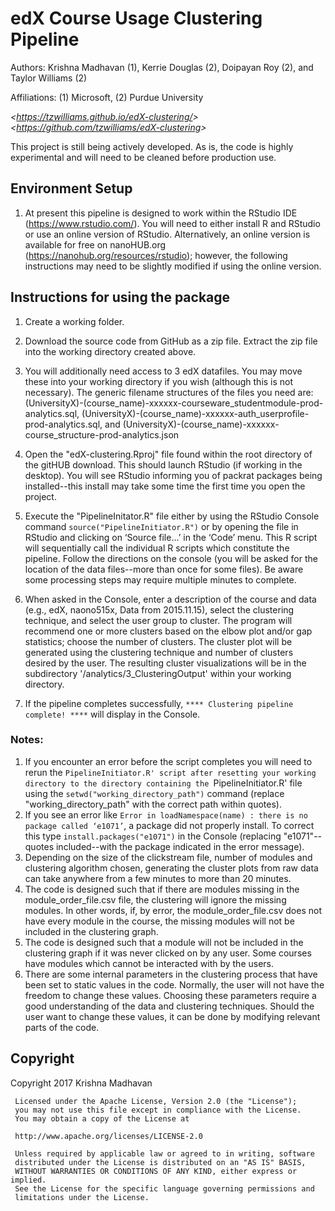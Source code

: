 edX Course Usage Clustering Pipeline
==============
Authors: Krishna Madhavan (1), Kerrie Douglas (2), Doipayan Roy (2), and Taylor Williams (2)

Affiliations: (1) Microsoft, (2) Purdue University

_&lt;<https://tzwilliams.github.io/edX-clustering/>&gt;_
_&lt;<https://github.com/tzwilliams/edX-clustering>&gt;_

This project is still being actively developed.  As is, the code is highly experimental and will need to be cleaned before production use.

## Environment Setup
1) At present this pipeline is designed to work within the RStudio IDE (https://www.rstudio.com/).  You will need to either install R and RStudio or use an online version of RStudio.  Alternatively, an online version is available for free on nanoHUB.org (https://nanohub.org/resources/rstudio); however, the following instructions may need to be slightly modified if using the online version.

## Instructions for using the package
1)	Create a working folder.  

1)  Download the source code from GitHub as a zip file.  Extract the zip file into the working directory created above. 

1)	You will additionally need access to 3 edX datafiles.  You may move these into your working directory if you wish (although this is not necessary).  The generic filename structures of the files you need are: (UniversityX)-(course_name)-xxxxxx-courseware_studentmodule-prod-analytics.sql, (UniversityX)-(course_name)-xxxxxx-auth_userprofile-prod-analytics.sql, and (UniversityX)-(course_name)-xxxxxx-course_structure-prod-analytics.json

1)  Open the "edX-clustering.Rproj" file found within the root directory of the gitHUB download.  This should launch RStudio (if working in the desktop).  You will see RStudio informing you of packrat packages being installed--this install may take some time the first time you open the project.

1)  Execute the "PipelineInitator.R" file either by using the RStudio Console command `source("PipelineInitiator.R")` or by opening the file in RStudio and clicking on ‘Source file...’ in the ‘Code’ menu.  This R script will sequentially call the individual R scripts which constitute the pipeline.  Follow the directions on the console (you will be asked for the location of the data files--more than once for some files).  Be aware some processing steps may require multiple minutes to complete.

1)  When asked in the Console, enter a description of the course and data (e.g., edX, naono515x, Data from 2015.11.15), select the clustering technique, and select the user group to cluster.  The program will recommend one or more clusters based on the elbow plot and/or gap statistics; choose the number of clusters. The cluster plot will be generated using the clustering technique and number of clusters desired by the user.  The resulting cluster visualizations will be in the subdirectory '/analytics/3_ClusteringOutput' within your working directory.

1)  If the pipeline completes successfully, `**** Clustering pipeline complete! ****` will display in the Console.



### Notes:
1)  If you encounter an error before the script completes you will need to rerun the `PipelineInitiator.R' script after resetting your working directory to the directory containing the `PipelineInitiator.R' file using the `setwd("working_directory_path")` command (replace "working_directory_path" with the correct path within quotes).
1)  If you see an error like `Error in loadNamespace(name) : there is no package called ‘e1071’`, a package did not properly install.  To correct this type `install.packages("e1071")` in the Console (replacing "e1071"--quotes included--with the package indicated in the error message).
1)	Depending on the size of the clickstream file, number of modules and clustering algorithm chosen, generating the cluster plots from raw data can take anywhere from a few minutes to more than 20 minutes.
1)	The code is designed such that if there are modules missing in the module_order_file.csv file, the clustering will ignore the missing modules. In other words, if, by error, the module_order_file.csv does not have every module in the course, the missing modules will not be included in the clustering graph.
1) 	The code is designed such that a module will not be included in the clustering graph if it was never clicked on by any user.  Some courses have modules which cannot be interacted with by the users. 
1)	There are some internal parameters in the clustering process that have been set to static values in the code. Normally, the user will not have the freedom to change these values.  Choosing these parameters require a good understanding of the data and clustering techniques. Should the user want to change these values, it can be done by modifying relevant parts of the code.


## Copyright
 Copyright 2017 Krishna Madhavan
 
     Licensed under the Apache License, Version 2.0 (the "License");
     you may not use this file except in compliance with the License.
     You may obtain a copy of the License at
     
     http://www.apache.org/licenses/LICENSE-2.0
     
     Unless required by applicable law or agreed to in writing, software
     distributed under the License is distributed on an "AS IS" BASIS,
     WITHOUT WARRANTIES OR CONDITIONS OF ANY KIND, either express or implied.
     See the License for the specific language governing permissions and
     limitations under the License.
